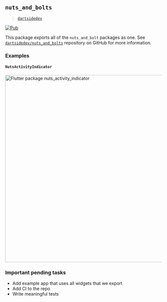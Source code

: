 ## `nuts_and_bolts`

> [`dartsidedev`](https://github.com/dartsidedev)

[![Pub](https://img.shields.io/pub/v/nuts_and_bolts.svg)](https://pub.dev/packages/nuts_and_bolts)

This package exports all of the `nuts_and_bolt` packages as one. See [`dartsidedev/nuts_and_bolts`](https://github.com/dartsidedev/nuts_and_bolts) repository on GitHub for more information.

### Examples

#### `NutsActivityIndicator`

<img src="https://github.com/dartsidedev/nuts_and_bolts/blob/master/assets/nuts_activity_indicator/nuts_activity_indicator_example_app.png?raw=true" alt="Flutter package nuts_activity_indicator" height="600"/>

### Important pending tasks

* Add example app that uses all widgets that we export
* Add CI to the repo
* Write meaningful tests
